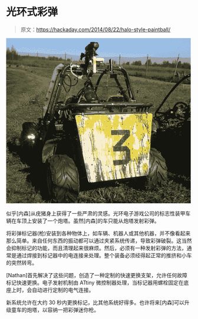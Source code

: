 # 光环式彩弹

> 原文：<https://hackaday.com/2014/08/22/halo-style-paintball/>

![paintball buggy](img/148d8890e3a923c403e588150d2a5472.png)

似乎[内森]从疣猪身上获得了一些严肃的灵感。光环电子游戏公司的标志性装甲车辆在车顶上安装了一个炮塔。虽然[内森]的车只能从炮塔发射彩弹。

将彩弹标记器(枪)安装到各种物体上，如车辆、机器人或其他机器，并不像看起来那么简单。来自任何东西的振动都可以通过夹紧系统传递，导致彩弹破裂。这当然会抑制标记的功能，而且清理起来很麻烦。然后，必须有一种发射彩弹的方法，通常是通过焊接到标记器中的电连接来处理。整个装备必须经得起正常的推挤和小车的突然转弯。

[Nathan]首先解决了这些问题，创造了一种定制的快速更换支架，允许任何故障标记快速更换。电子发射机制由 ATtiny 微控制器处理，当标记器用螺栓固定在底座上时，会自动进行定制的电气连接。

新系统允许在大约 30 秒内更换标记，比其他系统好得多。也许将来[内森]可以升级童车的炮塔，以容纳一把彩弹迷你枪。